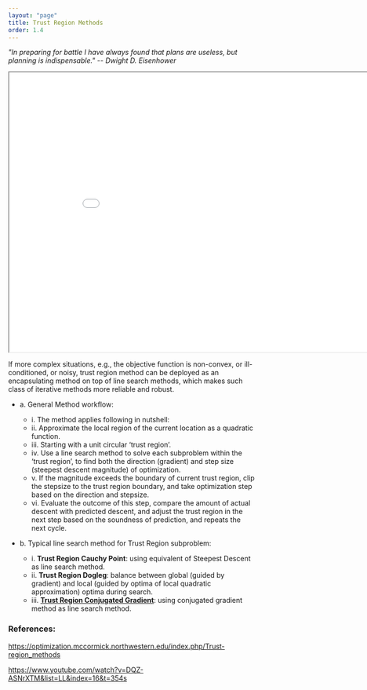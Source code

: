 ```yaml
---
layout: "page"
title: Trust Region Methods
order: 1.4
---
```

_"In preparing for battle I have always found that plans are useless, but planning is indispensable." -- Dwight D. Eisenhower_

<div>
    <body>
        <iframe src="{{ site.baseurl }}/assets/trust_region.html" width="900" height="570"></iframe>
    </body>
</div>

If more complex situations, e.g., the objective function is non-convex, or ill-conditioned, or noisy, trust region method can be deployed as an encapsulating method on top of line search methods, which makes such class of iterative methods more reliable and robust.

- a.	General Method workflow:
    - i.	The method applies following in nutshell:
    - ii.	Approximate the local region of the current location as a quadratic function.
    - iii.	Starting with a unit circular ‘trust region’.
    - iv.	Use a line search method to solve each subproblem within the ‘trust region’, to find both the direction (gradient) and step size (steepest descent magnitude) of optimization.
    - v.	If the magnitude exceeds the boundary of current trust region, clip the stepsize to the trust region boundary, and take optimization step based on the direction and stepsize.
    - vi.	Evaluate the outcome of this step, compare the amount of actual descent with predicted descent, and adjust the trust region in the next step based on the soundness of prediction, and repeats the next cycle.

- b. Typical line search method for Trust Region subproblem:
    - i.	**Trust Region Cauchy Point**: using equivalent of Steepest Descent as line search method.
    - ii.	**Trust Region Dogleg**: balance between global (guided by gradient) and local (guided by optima of local quadratic approximation) optima during search.
    - iii.	[**Trust Region Conjugated Gradient**](/algorithms/TRCG.html): using conjugated gradient method as line search method.

### References:

https://optimization.mccormick.northwestern.edu/index.php/Trust-region_methods

https://www.youtube.com/watch?v=DQZ-ASNrXTM&list=LL&index=16&t=354s